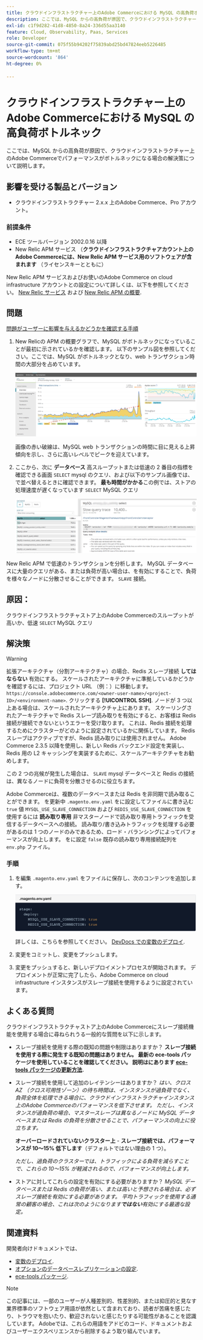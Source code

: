 ```yaml
---
title: クラウドインフラストラクチャー上のAdobe Commerceにおける MySQL の高負荷ボトルネック
description: ここでは、MySQL からの高負荷が原因で、クラウドインフラストラクチャー上のAdobe Commerceでパフォーマンスがボトルネックになる場合の解決策について説明します。
exl-id: c1f9d282-41d8-4850-8a24-336d55aa3140
feature: Cloud, Observability, Paas, Services
role: Developer
source-git-commit: 075f55b94202f75839abd25bd47824eeb5226485
workflow-type: tm+mt
source-wordcount: '864'
ht-degree: 0%

---
```


# クラウドインフラストラクチャー上のAdobe Commerceにおける MySQL の高負荷ボトルネック

ここでは、MySQL からの高負荷が原因で、クラウドインフラストラクチャー上のAdobe Commerceでパフォーマンスがボトルネックになる場合の解決策について説明します。

## 影響を受ける製品とバージョン

* クラウドインフラストラクチャー 2.x.x 上のAdobe Commerce、Pro アカウント。

### 前提条件

* ECE ツールバージョン 2002.0.16 以降
* New Relic APM サービス （**クラウドインフラストラクチャアカウント上のAdobe Commerceには、New Relic APM サービス用のソフトウェアが含まれます** （ライセンスキーとともに）

New Relic APM サービスおよびお使いのAdobe Commerce on cloud infrastructure アカウントとの設定について詳しくは、以下を参照してください。 [New Relic サービス](https://devdocs.magento.com/guides/v2.3/cloud/project/new-relic.html) および [New Relic APM の概要](https://docs.newrelic.com/docs/apm/new-relic-apm/getting-started/introduction-apm/).

## 問題

<u>問題がユーザーに影響を与えるかどうかを確認する手順</u>

1. New Relicの APM の概要グラフで、MySQL がボトルネックになっていることが最初に示されているかを確認します。 以下のサンプル図を参照してください。ここでは、MySQL がボトルネックとなり、web トランザクション時間の大部分を占めています。

   ![KB-372_image002.png](assets/KB-372_image002.png)

   画像の赤い破線は、MySQL web トランザクションの時間に目に見える上昇傾向を示し、さらに高いレベルでピークを迎えています。
1. ここから、次に **データベース** 高スループットまたは低速の 2 番目の指標を確認できる画面 `SELECT` mysql のクエリ、および以下のサンプル画像では、で並べ替えるときに確認できます。 **最も時間がかかる**&#x200B;この例では、ストアの処理速度が遅くなっています `SELECT` MySQL クエリ

   ![KB-372_image003_BlurredExtension.png](assets/KB-372_image003_BlurredExtension.png)

New Relic APM で低速のトランザクションを分析します。 MySQL データベースに大量のクエリがある、または負荷が高い場合は、を有効にすることで、負荷を様々なノードに分散させることができます。 `SLAVE` 接続。

## 原因：

クラウドインフラストラクチャストア上のAdobe Commerceのスループットが高いか、低速 `SELECT` MySQL クエリ

## 解決策

>[!WARNING]
>
>拡張アーキテクチャ（分割アーキテクチャ）の場合、Redis スレーブ接続 **してはならない** 有効にする。 スケールされたアーキテクチャに準拠しているかどうかを確認するには、プロジェクト URL （例：）に移動します。 `https://console.adobecommerce.com/<owner-user-name>/<project-ID>/<environment-name>`. クリックする **[!UICONTROL SSH]**. ノードが 3 つ以上ある場合は、スケールされたアーキテクチャ上にあります。 スケーリングされたアーキテクチャで Redis スレーブ読み取りを有効にすると、お客様は Redis 接続が接続できないというエラーを受け取ります。 これは、Redis 接続を処理するためにクラスターがどのように設定されているかに関係しています。 Redis スレーブはアクティブですが、Redis 読み取りには使用されません。 Adobe Commerce 2.3.5 以降を使用し、新しい Redis バックエンド設定を実装し、Redis 用の L2 キャッシングを実装するために、スケールアーキテクチャをお勧めします。

この 2 つの兆候が発生した場合は、 `SLAVE` mysql データベースと Redis の接続は、異なるノードに負荷を分散させるのに役立ちます。

Adobe Commerceは、複数のデータベースまたは Redis を非同期で読み取ることができます。 を更新中 `.magento.env.yaml` をに設定してファイルに書き込む `true` 値 `MYSQL_USE_SLAVE_CONNECTION` および `REDIS_USE_SLAVE_CONNECTION` を使用するには **読み取り専用** 非マスターノードで読み取り専用トラフィックを受信するデータベースへの接続。 読み取り/書き込みトラフィックを処理する必要があるのは 1 つのノードのみであるため、ロード・バランシングによってパフォーマンスが向上します。 をに設定 `false` 既存の読み取り専用接続配列を `env.php` ファイル。

### 手順

1. を編集 `.magento.env.yaml` をファイルに保存し、次のコンテンツを追加します。

   ![KB-372_image004.png](assets/KB-372_image004.png)

   詳しくは、こちらを参照してください。 [DevDocs での変数のデプロイ](https://devdocs.magento.com/cloud/env/variables-deploy.html#mysql_use_slave_connection).

1. 変更をコミットし、変更をプッシュします。
1. 変更をプッシュすると、新しいデプロイメントプロセスが開始されます。 デプロイメントが正常に完了したら、Adobe Commerce on cloud infrastructure インスタンスがスレーブ接続を使用するように設定されています。

## よくある質問

クラウドインフラストラクチャストア上のAdobe Commerceにスレーブ接続機能を使用する場合に尋ねられうる一般的な質問を以下に示します。

* スレーブ接続を使用する際の既知の問題や制限はありますか？ **スレーブ接続を使用する際に発生する既知の問題はありません。 最新の ece-tools パッケージを使用していることを確認してください。 説明はにあります [ece-tools パッケージの更新方法](https://devdocs.magento.com/cloud/project/ece-tools-update.html).**
* スレーブ接続を使用して追加のレイテンシーはありますか？ *はい、クロス AZ （クロス可用性ゾーン）の待ち時間は、インスタンスが過負荷でなく、負荷全体を処理できる場合に、クラウドインフラストラクチャインスタンス上のAdobe Commerceのパフォーマンスを低下させます。 ただし、インスタンスが過負荷の場合、マスタースレーブは異なるノードに MySQL データベースまたは Redis の負荷を分散させることで、パフォーマンスの向上に役立ちます。*

  **オーバーロードされていないクラスター上** -  **スレーブ接続では、パフォーマンスが 10～15% 低下します**（デフォルトではない理由の 1 つ）。

  *ただし、過負荷のクラスターでは、トラフィックによる負荷を減らすことで、これらの 10～15% が軽減されるので、パフォーマンスが向上します。*
* ストアに対してこれらの設定を有効にする必要がありますか？ *MySQL データベースまたは Redis の負荷が高い、または高いと予想される場合は、必ずスレーブ接続を有効にする必要があります。 平均トラフィックを使用する通常の顧客の場合、これは次のようになります&#x200B;**ではない**有効にする最適な設定。*

## 関連資料

開発者向けドキュメントでは、

* [変数のデプロイ](https://devdocs.magento.com/cloud/env/variables-deploy.html).
* [オプションのデータベースレプリケーションの設定](https://devdocs.magento.com/guides/v2.3/config-guide/multi-master/multi-master_slavedb.html).
* [ece-tools パッケージ](https://devdocs.magento.com/cloud/reference/ece-tools-reference.html).

>[!NOTE]
>
>この記事には、一部のユーザーが人種差別的、性差別的、または抑圧的と見なす業界標準のソフトウェア用語が依然として含まれており、読者が苦痛を感じたり、トラウマを抱いたり、歓迎されないと感じたりする可能性があることを認識しています。 Adobeでは、これらの用語をアドビのコード、ドキュメントおよびユーザーエクスペリエンスから削除するよう取り組んでいます。
